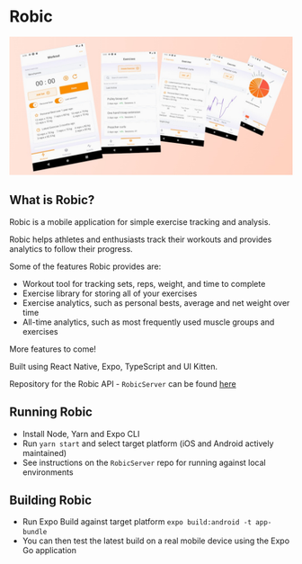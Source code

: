 # Robic

![Robic Feature Image](./info/images/Robic_FeatureImage_1.jpg "Robic Feature Image")

## What is Robic?

Robic is a mobile application for simple exercise tracking and analysis.

Robic helps athletes and enthusiasts track their workouts and provides analytics to follow their progress.

Some of the features Robic provides are:

- Workout tool for tracking sets, reps, weight, and time to complete
- Exercise library for storing all of your exercises
- Exercise analytics, such as personal bests, average and net weight over time
- All-time analytics, such as most frequently used muscle groups and exercises

More features to come!

Built using React Native, Expo, TypeScript and UI Kitten.

Repository for the Robic API - `RobicServer` can be found [here](https://github.com/ryanachten/RobicServer)

## Running Robic

- Install Node, Yarn and Expo CLI
- Run `yarn start` and select target platform (iOS and Android actively maintained)
- See instructions on the `RobicServer` repo for running against local environments

## Building Robic

- Run Expo Build against target platform `expo build:android -t app-bundle`
- You can then test the latest build on a real mobile device using the Expo Go application
